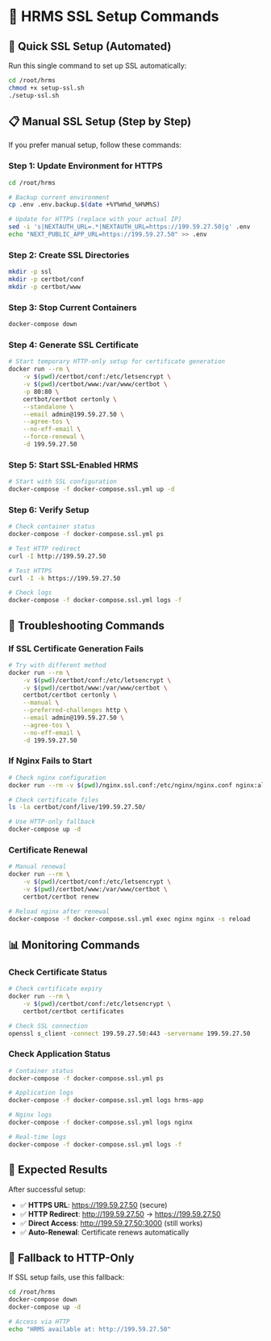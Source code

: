 # 🔐 HRMS SSL Setup Commands

## 🚀 Quick SSL Setup (Automated)

Run this single command to set up SSL automatically:

```bash
cd /root/hrms
chmod +x setup-ssl.sh
./setup-ssl.sh
```

## 📋 Manual SSL Setup (Step by Step)

If you prefer manual setup, follow these commands:

### Step 1: Update Environment for HTTPS
```bash
cd /root/hrms

# Backup current environment
cp .env .env.backup.$(date +%Y%m%d_%H%M%S)

# Update for HTTPS (replace with your actual IP)
sed -i 's|NEXTAUTH_URL=.*|NEXTAUTH_URL=https://199.59.27.50|g' .env
echo "NEXT_PUBLIC_APP_URL=https://199.59.27.50" >> .env
```

### Step 2: Create SSL Directories
```bash
mkdir -p ssl
mkdir -p certbot/conf
mkdir -p certbot/www
```

### Step 3: Stop Current Containers
```bash
docker-compose down
```

### Step 4: Generate SSL Certificate
```bash
# Start temporary HTTP-only setup for certificate generation
docker run --rm \
    -v $(pwd)/certbot/conf:/etc/letsencrypt \
    -v $(pwd)/certbot/www:/var/www/certbot \
    -p 80:80 \
    certbot/certbot certonly \
    --standalone \
    --email admin@199.59.27.50 \
    --agree-tos \
    --no-eff-email \
    --force-renewal \
    -d 199.59.27.50
```

### Step 5: Start SSL-Enabled HRMS
```bash
# Start with SSL configuration
docker-compose -f docker-compose.ssl.yml up -d
```

### Step 6: Verify Setup
```bash
# Check container status
docker-compose -f docker-compose.ssl.yml ps

# Test HTTP redirect
curl -I http://199.59.27.50

# Test HTTPS
curl -I -k https://199.59.27.50

# Check logs
docker-compose -f docker-compose.ssl.yml logs -f
```

## 🔧 Troubleshooting Commands

### If SSL Certificate Generation Fails
```bash
# Try with different method
docker run --rm \
    -v $(pwd)/certbot/conf:/etc/letsencrypt \
    -v $(pwd)/certbot/www:/var/www/certbot \
    certbot/certbot certonly \
    --manual \
    --preferred-challenges http \
    --email admin@199.59.27.50 \
    --agree-tos \
    --no-eff-email \
    -d 199.59.27.50
```

### If Nginx Fails to Start
```bash
# Check nginx configuration
docker run --rm -v $(pwd)/nginx.ssl.conf:/etc/nginx/nginx.conf nginx:alpine nginx -t

# Check certificate files
ls -la certbot/conf/live/199.59.27.50/

# Use HTTP-only fallback
docker-compose up -d
```

### Certificate Renewal
```bash
# Manual renewal
docker run --rm \
    -v $(pwd)/certbot/conf:/etc/letsencrypt \
    -v $(pwd)/certbot/www:/var/www/certbot \
    certbot/certbot renew

# Reload nginx after renewal
docker-compose -f docker-compose.ssl.yml exec nginx nginx -s reload
```

## 📊 Monitoring Commands

### Check Certificate Status
```bash
# Check certificate expiry
docker run --rm \
    -v $(pwd)/certbot/conf:/etc/letsencrypt \
    certbot/certbot certificates

# Check SSL connection
openssl s_client -connect 199.59.27.50:443 -servername 199.59.27.50
```

### Check Application Status
```bash
# Container status
docker-compose -f docker-compose.ssl.yml ps

# Application logs
docker-compose -f docker-compose.ssl.yml logs hrms-app

# Nginx logs
docker-compose -f docker-compose.ssl.yml logs nginx

# Real-time logs
docker-compose -f docker-compose.ssl.yml logs -f
```

## 🎯 Expected Results

After successful setup:
- ✅ **HTTPS URL**: https://199.59.27.50 (secure)
- ✅ **HTTP Redirect**: http://199.59.27.50 → https://199.59.27.50
- ✅ **Direct Access**: http://199.59.27.50:3000 (still works)
- ✅ **Auto-Renewal**: Certificate renews automatically

## 🚨 Fallback to HTTP-Only

If SSL setup fails, use this fallback:
```bash
cd /root/hrms
docker-compose down
docker-compose up -d

# Access via HTTP
echo "HRMS available at: http://199.59.27.50"
```
